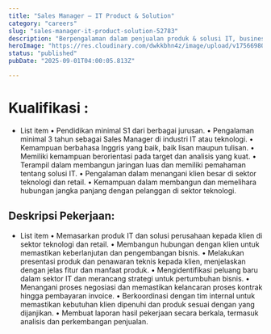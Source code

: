 ```yaml
---
title: "Sales Manager – IT Product & Solution"
category: "careers"
slug: "sales-manager-it-product-solution-52783"
description: "Berpengalaman dalam penjualan produk & solusi IT, business development, serta manajemen tim sales. Terbukti mampu membangun relasi dengan klien korporasi, mencapai target revenue, dan menghadirkan solusi teknologi sesuai kebutuhan bisnis."
heroImage: "https://res.cloudinary.com/dwkkbhn4z/image/upload/v1756698007/uploads/vjaaa9udk3u0l9nw9d4t.png"
status: "published"
pubDate: "2025-09-01T04:00:05.813Z"

---
```


# Kualifikasi :
- List item
•	Pendidikan minimal S1 dari berbagai jurusan.
•	Pengalaman minimal 3 tahun sebagai Sales Manager di industri IT atau teknologi.
•	Kemampuan berbahasa Inggris yang baik, baik lisan maupun tulisan.
•	Memiliki kemampuan berorientasi pada target dan analisis yang kuat.
•	Terampil dalam membangun jaringan luas dan memiliki pemahaman tentang solusi IT.
•	Pengalaman dalam menangani klien besar di sektor teknologi dan retail.
•	Kemampuan dalam membangun dan memelihara hubungan jangka panjang dengan pelanggan di sektor teknologi.

## Deskripsi Pekerjaan:
- List item
•	Memasarkan produk IT dan solusi perusahaan kepada klien di sektor teknologi dan retail.
•	Membangun hubungan dengan klien untuk memastikan keberlanjutan dan pengembangan bisnis.
•	Melakukan presentasi produk dan penawaran teknis kepada klien, menjelaskan dengan jelas fitur dan manfaat produk.
•	Mengidentifikasi peluang baru dalam sektor IT dan merancang strategi untuk pertumbuhan bisnis.
•	Menangani proses negosiasi dan memastikan kelancaran proses kontrak hingga pembayaran invoice.
•	Berkoordinasi dengan tim internal untuk memastikan kebutuhan klien dipenuhi dan produk sesuai dengan yang dijanjikan.
•	Membuat laporan hasil pekerjaan secara berkala, termasuk analisis dan perkembangan penjualan.